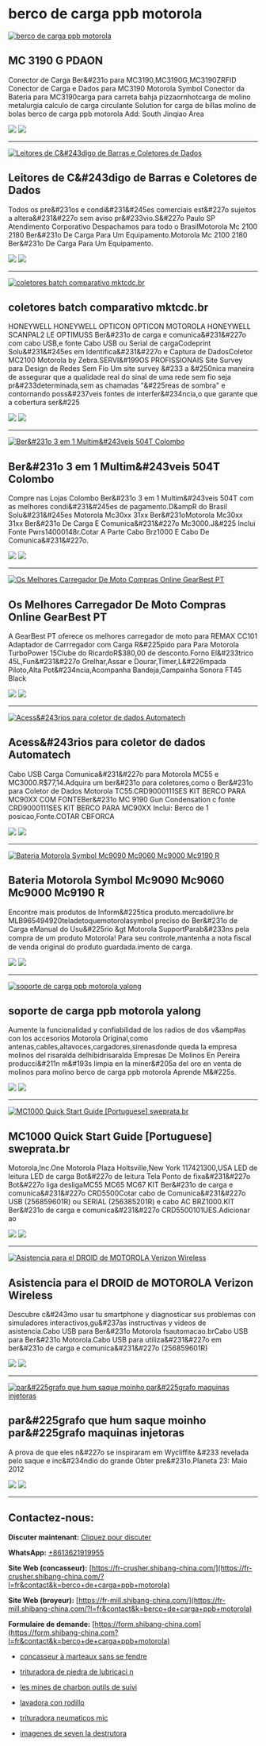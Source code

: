 # berco de carga ppb motorola

<a href="https://swt.shibang-china.com/?l=fr&img&k=berco+de+carga+ppb+motorola" target="_blank">![berco de carga ppb motorola](http://static.shibang-china.com/all-800x300/1238.jpg)</a>

## MC 3190 G PDAON
Conector de Carga Ber&#231o para MC3190,MC3190G,MC3190ZRFID Conector de Carga e Dados para MC3190 Motorola Symbol Conector da Bateria para MC3190carga para carreta bahja pizzaornhotcarga de molino metalurgia calculo de carga circulante Solution for carga de billas molino de bolas berco de carga ppb motorola Add: South Jinqiao Area


<a href="https://whatsapp.shibangsoft.com/WhatsApp.php" target="_blank" title="WhatsApp">![](http://static.shibang-china.com/icon/whatsapp.png)</a> <a href="https://swt.shibang-china.com/?l=fr&icon&k=berco+de+carga+ppb+motorola" target="_blank">![](http://static.shibang-china.com/icon/chat-fr.png)</a>

---

<a href="https://swt.shibang-china.com/?l=fr&img&k=berco+de+carga+ppb+motorola" target="_blank">![Leitores de C&#243digo de Barras e Coletores de Dados](http://static.shibang-china.com/all-800x300/1152.jpg)</a>

## Leitores de C&#243digo de Barras e Coletores de Dados
Todos os pre&#231os e condi&#231&#245es comerciais est&#227o sujeitos a altera&#231&#227o sem aviso pr&#233vio.S&#227o Paulo SP Atendimento Corporativo Despachamos para todo o BrasilMotorola Mc 2100 2180 Ber&#231o De Carga Para Um Equipamento.Motorola Mc 2100 2180 Ber&#231o De Carga Para Um Equipamento.


<a href="https://whatsapp.shibangsoft.com/WhatsApp.php" target="_blank" title="WhatsApp">![](http://static.shibang-china.com/icon/whatsapp.png)</a> <a href="https://swt.shibang-china.com/?l=fr&icon&k=berco+de+carga+ppb+motorola" target="_blank">![](http://static.shibang-china.com/icon/chat-fr.png)</a>

---

<a href="https://swt.shibang-china.com/?l=fr&img&k=berco+de+carga+ppb+motorola" target="_blank">![coletores batch comparativo mktcdc.br](http://static.shibang-china.com/all-800x300/44.jpg)</a>

## coletores batch comparativo mktcdc.br
HONEYWELL HONEYWELL OPTICON OPTICON MOTOROLA HONEYWELL SCANPAL2 LE OPTIMUSS Ber&#231o de carga e comunica&#231&#227o com cabo USB,e fonte Cabo USB ou Serial de cargaCodeprint Solu&#231&#245es em Identifica&#231&#227o e Captura de DadosColetor MC2100 Motorola by Zebra.SERVI&#199OS PROFISSIONAIS Site Survey para Design de Redes Sem Fio Um site survey &#233 a &#250nica maneira de assegurar que a qualidade real do sinal de uma rede sem fio seja pr&#233determinada,sem as chamadas "&#225reas de sombra" e contornando poss&#237veis fontes de interfer&#234ncia,o que garante que a cobertura ser&#225


<a href="https://whatsapp.shibangsoft.com/WhatsApp.php" target="_blank" title="WhatsApp">![](http://static.shibang-china.com/icon/whatsapp.png)</a> <a href="https://swt.shibang-china.com/?l=fr&icon&k=berco+de+carga+ppb+motorola" target="_blank">![](http://static.shibang-china.com/icon/chat-fr.png)</a>

---

<a href="https://swt.shibang-china.com/?l=fr&img&k=berco+de+carga+ppb+motorola" target="_blank">![Ber&#231o 3 em 1 Multim&#243veis 504T Colombo](http://static.shibang-china.com/all-800x300/598.jpg)</a>

## Ber&#231o 3 em 1 Multim&#243veis 504T Colombo
Compre nas Lojas Colombo Ber&#231o 3 em 1 Multim&#243veis 504T com as melhores condi&#231&#245es de pagamento.D&ampR do Brasil Solu&#231&#245es Motorola Mc30xx 31xx Ber&#231oMotorola Mc30xx 31xx Ber&#231o De Carga E Comunica&#231&#227o Mc3000.J&#225 Inclui Fonte Pwrs14000148r.Cotar A Parte Cabo Brz1000 E Cabo De Comunica&#231&#227o.


<a href="https://whatsapp.shibangsoft.com/WhatsApp.php" target="_blank" title="WhatsApp">![](http://static.shibang-china.com/icon/whatsapp.png)</a> <a href="https://swt.shibang-china.com/?l=fr&icon&k=berco+de+carga+ppb+motorola" target="_blank">![](http://static.shibang-china.com/icon/chat-fr.png)</a>

---

<a href="https://swt.shibang-china.com/?l=fr&img&k=berco+de+carga+ppb+motorola" target="_blank">![Os Melhores Carregador De Moto Compras Online GearBest PT](http://static.shibang-china.com/all-800x300/468.jpg)</a>

## Os Melhores Carregador De Moto Compras Online GearBest PT
A GearBest PT oferece os melhores carregador de moto para REMAX CC101 Adaptador de Carrregador com Carga R&#225pido para Para Motorola TurboPower 15Clube do RicardoR$380,00 de desconto.Forno El&#233trico 45L,Fun&#231&#227o Grelhar,Assar e Dourar,Timer,L&#226mpada Piloto,Alta Pot&#234ncia,Acompanha Bandeja,Campainha Sonora FT45 Black


<a href="https://whatsapp.shibangsoft.com/WhatsApp.php" target="_blank" title="WhatsApp">![](http://static.shibang-china.com/icon/whatsapp.png)</a> <a href="https://swt.shibang-china.com/?l=fr&icon&k=berco+de+carga+ppb+motorola" target="_blank">![](http://static.shibang-china.com/icon/chat-fr.png)</a>

---

<a href="https://swt.shibang-china.com/?l=fr&img&k=berco+de+carga+ppb+motorola" target="_blank">![Acess&#243rios para coletor de dados Automatech](http://static.shibang-china.com/all-800x300/239.jpg)</a>

## Acess&#243rios para coletor de dados Automatech
Cabo USB Carga Comunica&#231&#227o para Motorola MC55 e MC3000.R$77,14.Adquira um ber&#231o para coletores,como o Ber&#231o para Coletor de Dados Motorola TC55.CRD9000111SES KIT BERCO PARA MC90XX COM FONTEBer&#231o MC 9190 Gun Condensation c fonte CRD9000111SES KIT BERCO PARA MC90XX Inclui: Berco de 1 posicao,Fonte.COTAR CBFORCA


<a href="https://whatsapp.shibangsoft.com/WhatsApp.php" target="_blank" title="WhatsApp">![](http://static.shibang-china.com/icon/whatsapp.png)</a> <a href="https://swt.shibang-china.com/?l=fr&icon&k=berco+de+carga+ppb+motorola" target="_blank">![](http://static.shibang-china.com/icon/chat-fr.png)</a>

---

<a href="https://swt.shibang-china.com/?l=fr&img&k=berco+de+carga+ppb+motorola" target="_blank">![Bateria Motorola Symbol Mc9090 Mc9060 Mc9000 Mc9190 R](http://static.shibang-china.com/all-800x300/277.jpg)</a>

## Bateria Motorola Symbol Mc9090 Mc9060 Mc9000 Mc9190 R
Encontre mais produtos de Inform&#225tica produto.mercadolivre.br MLB965494920teladetoquemotorolasymbol preciso do Ber&#231o de Carga eManual do Usu&#225rio &gt Motorola SupportParab&#233ns pela compra de um produto Motorola! Para seu controle,mantenha a nota ﬁscal de venda original do produto guardada.imento de carga.


<a href="https://whatsapp.shibangsoft.com/WhatsApp.php" target="_blank" title="WhatsApp">![](http://static.shibang-china.com/icon/whatsapp.png)</a> <a href="https://swt.shibang-china.com/?l=fr&icon&k=berco+de+carga+ppb+motorola" target="_blank">![](http://static.shibang-china.com/icon/chat-fr.png)</a>

---

<a href="https://swt.shibang-china.com/?l=fr&img&k=berco+de+carga+ppb+motorola" target="_blank">![soporte de carga ppb motorola yalong](http://static.shibang-china.com/all-800x300/1059.jpg)</a>

## soporte de carga ppb motorola yalong
Aumente la funcionalidad y confiabilidad de los radios de dos v&amp#as con los accesorios Motorola Original,como antenas,cables,altavoces,cargadores,sirenasdonde queda la empresa molinos del risaralda delhibidrisaralda Empresas De Molinos En Pereira producci&#211n m&#193s limpia en la miner&#205a del oro en venta de molinos para molino berco de carga ppb motorola Aprende M&#225s.


<a href="https://whatsapp.shibangsoft.com/WhatsApp.php" target="_blank" title="WhatsApp">![](http://static.shibang-china.com/icon/whatsapp.png)</a> <a href="https://swt.shibang-china.com/?l=fr&icon&k=berco+de+carga+ppb+motorola" target="_blank">![](http://static.shibang-china.com/icon/chat-fr.png)</a>

---

<a href="https://swt.shibang-china.com/?l=fr&img&k=berco+de+carga+ppb+motorola" target="_blank">![MC1000 Quick Start Guide [Portuguese] sweprata.br](http://static.shibang-china.com/all-800x300/834.jpg)</a>

## MC1000 Quick Start Guide [Portuguese] sweprata.br
Motorola,Inc.One Motorola Plaza Holtsville,New York 117421300,USA LED de leitura LED de carga Bot&#227o de leitura Tela Ponto de fixa&#231&#227o Bot&#227o liga desligaMC55 MC65 MC67 KIT Ber&#231o de carga e comunica&#231&#227o CRD5500Cotar cabo de Comunica&#231&#227o USB (256859601R) ou SERIAL (256385201R) e cabo AC BRZ1000.KIT Ber&#231o de carga e comunica&#231&#227o CRD5500101UES.Adicionar ao


<a href="https://whatsapp.shibangsoft.com/WhatsApp.php" target="_blank" title="WhatsApp">![](http://static.shibang-china.com/icon/whatsapp.png)</a> <a href="https://swt.shibang-china.com/?l=fr&icon&k=berco+de+carga+ppb+motorola" target="_blank">![](http://static.shibang-china.com/icon/chat-fr.png)</a>

---

<a href="https://swt.shibang-china.com/?l=fr&img&k=berco+de+carga+ppb+motorola" target="_blank">![Asistencia para el DROID de MOTOROLA Verizon Wireless](http://static.shibang-china.com/all-800x300/1437.jpg)</a>

## Asistencia para el DROID de MOTOROLA Verizon Wireless
Descubre c&#243mo usar tu smartphone y diagnosticar sus problemas con simuladores interactivos,gu&#237as instructivas y videos de asistencia.Cabo USB para Ber&#231o Motorola fsautomacao.brCabo USB para Ber&#231o Motorola.Cabo USB para utiliza&#231&#227o em ber&#231o de carga e comunica&#231&#227o (256859601R)


<a href="https://whatsapp.shibangsoft.com/WhatsApp.php" target="_blank" title="WhatsApp">![](http://static.shibang-china.com/icon/whatsapp.png)</a> <a href="https://swt.shibang-china.com/?l=fr&icon&k=berco+de+carga+ppb+motorola" target="_blank">![](http://static.shibang-china.com/icon/chat-fr.png)</a>

---

<a href="https://swt.shibang-china.com/?l=fr&img&k=berco+de+carga+ppb+motorola" target="_blank">![par&#225grafo que hum saque moinho par&#225grafo maquinas injetoras](http://static.shibang-china.com/all-800x300/1416.jpg)</a>

## par&#225grafo que hum saque moinho par&#225grafo maquinas injetoras
A prova de que eles n&#227o se inspiraram em Wycliffite &#233 revelada pelo saque e inc&#234ndio do grande Obter pre&#231o.Planeta 23: Maio 2012

<a href="https://whatsapp.shibangsoft.com/WhatsApp.php" target="_blank" title="WhatsApp">![](http://static.shibang-china.com/icon/whatsapp.png)</a> <a href="https://swt.shibang-china.com/?l=fr&icon&k=berco+de+carga+ppb+motorola" target="_blank">![](http://static.shibang-china.com/icon/chat-fr.png)</a>

---
## Contactez-nous:

**Discuter maintenant:** [Cliquez pour discuter](https://swt.shibang-china.com?l=fr&contact&k=berco+de+carga+ppb+motorola)

**WhatsApp:**  [+8613621919955](https://whatsapp.shibangsoft.com/WhatsApp.php)

**Site Web (concasseur):** [https://fr-crusher.shibang-china.com/](https://fr-crusher.shibang-china.com/?l=fr&contact&k=berco+de+carga+ppb+motorola)

**Site Web (broyeur):** [https://fr-mill.shibang-china.com/](https://fr-mill.shibang-china.com/?l=fr&contact&k=berco+de+carga+ppb+motorola)

**Formulaire de demande:** [https://form.shibang-china.com](https://form.shibang-china.com?l=fr&contact&k=berco+de+carga+ppb+motorola)

* [concasseur à marteaux sans se fendre](../65/concasseur%20%C3%A0%20marteaux%20sans%20se%20fendre.md)

* [trituradora de piedra de lubricaci n](../62/trituradora%20de%20piedra%20de%20lubricaci%20n.md)

* [les mines de charbon outils de suivi](../65/les%20mines%20de%20charbon%20outils%20de%20suivi.md)

* [lavadora con rodillo](../64/lavadora%20con%20rodillo.md)

* [trituradora neumaticos mic](../64/trituradora%20neumaticos%20mic.md)

* [imagenes de seven la destrutora](../64/imagenes%20de%20seven%20la%20destrutora.md)